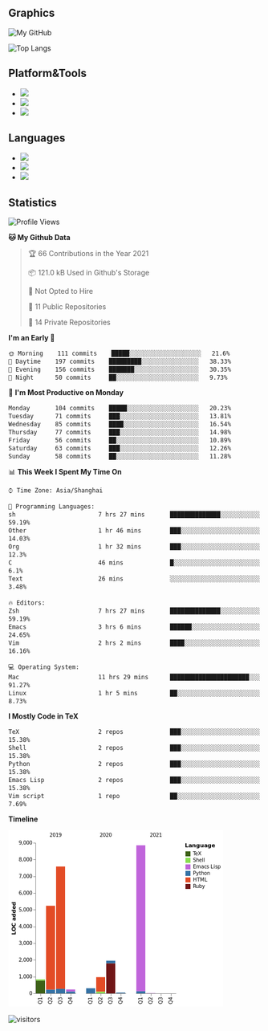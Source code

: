 ## Graphics

![My GitHub](https://github-readme-stats.vercel.app/api?username=SteamedFish&count_private=true&show_icons=true&theme=buefy&include_all_commits=false)

![Top Langs](https://github-readme-stats.vercel.app/api/top-langs/?username=SteamedFish&theme=buefy&hide=ruby&count_private=true&show_icons=true&layout=compact)

## Platform&Tools

* [![](https://img.shields.io/badge/ArchLinux--purple?style=flat-square&logo=ArchLinux)](https://www.archlinux.org/)
* [![](https://img.shields.io/badge/Gentoo-testing-purple?style=flat-square&logo=Gentoo)](https://www.gentoo.org/)
* [![](https://img.shields.io/badge/Doom%20Emacs-28-blue?style=flat-square&logo=Gnu%20emacs&logoColor=white)](https://www.gnu.org/software/emacs/)

## Languages

* [![](https://img.shields.io/badge/-Python-3776AB?style=flat-square&logo=python&logoColor=white)](https://www.python.org/)
* [![](https://img.shields.io/badge/-Bash-00ADD8?style=flat-square&logo=Gnu-bash&logoColor=white)](https://www.gnu.org/software/bash/)
* [![](https://img.shields.io/badge/-Go-00ADD8?style=flat-square&logo=go&logoColor=white)](https://golang.org/)

## Statistics

<!--START_SECTION:waka-->
![Profile Views](http://img.shields.io/badge/Profile%20Views-8-blue)

**🐱 My Github Data** 

> 🏆 66 Contributions in the Year 2021
 > 
> 📦 121.0 kB Used in Github's Storage 
 > 
> 🚫 Not Opted to Hire
 > 
> 📜 11 Public Repositories 
 > 
> 🔑 14 Private Repositories  
 > 
**I'm an Early 🐤** 

```text
🌞 Morning    111 commits    █████░░░░░░░░░░░░░░░░░░░░   21.6% 
🌆 Daytime    197 commits    █████████░░░░░░░░░░░░░░░░   38.33% 
🌃 Evening    156 commits    ███████░░░░░░░░░░░░░░░░░░   30.35% 
🌙 Night      50 commits     ██░░░░░░░░░░░░░░░░░░░░░░░   9.73%

```
📅 **I'm Most Productive on Monday** 

```text
Monday       104 commits    █████░░░░░░░░░░░░░░░░░░░░   20.23% 
Tuesday      71 commits     ███░░░░░░░░░░░░░░░░░░░░░░   13.81% 
Wednesday    85 commits     ████░░░░░░░░░░░░░░░░░░░░░   16.54% 
Thursday     77 commits     ███░░░░░░░░░░░░░░░░░░░░░░   14.98% 
Friday       56 commits     ██░░░░░░░░░░░░░░░░░░░░░░░   10.89% 
Saturday     63 commits     ███░░░░░░░░░░░░░░░░░░░░░░   12.26% 
Sunday       58 commits     ██░░░░░░░░░░░░░░░░░░░░░░░   11.28%

```


📊 **This Week I Spent My Time On** 

```text
⌚︎ Time Zone: Asia/Shanghai

💬 Programming Languages: 
sh                       7 hrs 27 mins       ██████████████░░░░░░░░░░░   59.19% 
Other                    1 hr 46 mins        ███░░░░░░░░░░░░░░░░░░░░░░   14.03% 
Org                      1 hr 32 mins        ███░░░░░░░░░░░░░░░░░░░░░░   12.3% 
C                        46 mins             █░░░░░░░░░░░░░░░░░░░░░░░░   6.1% 
Text                     26 mins             ░░░░░░░░░░░░░░░░░░░░░░░░░   3.48%

🔥 Editors: 
Zsh                      7 hrs 27 mins       ██████████████░░░░░░░░░░░   59.19% 
Emacs                    3 hrs 6 mins        ██████░░░░░░░░░░░░░░░░░░░   24.65% 
Vim                      2 hrs 2 mins        ████░░░░░░░░░░░░░░░░░░░░░   16.16%

💻 Operating System: 
Mac                      11 hrs 29 mins      ██████████████████████░░░   91.27% 
Linux                    1 hr 5 mins         ██░░░░░░░░░░░░░░░░░░░░░░░   8.73%

```

**I Mostly Code in TeX** 

```text
TeX                      2 repos             ███░░░░░░░░░░░░░░░░░░░░░░   15.38% 
Shell                    2 repos             ███░░░░░░░░░░░░░░░░░░░░░░   15.38% 
Python                   2 repos             ███░░░░░░░░░░░░░░░░░░░░░░   15.38% 
Emacs Lisp               2 repos             ███░░░░░░░░░░░░░░░░░░░░░░   15.38% 
Vim script               1 repo              ██░░░░░░░░░░░░░░░░░░░░░░░   7.69%

```


**Timeline**

![Chart not found](https://raw.githubusercontent.com/SteamedFish/SteamedFish/master/charts/bar_graph.png) 


<!--END_SECTION:waka-->

![visitors](https://visitor-badge.laobi.icu/badge?page_id=SteamedFish.SteamedFish)
